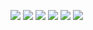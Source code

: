 <img src="https://img.shields.io/github/languages/code-size/Infinity-Kim/codewars-solutions?style=for-the-badge"> <img src="https://img.shields.io/github/repo-size/Infinity-Kim/codewars-solutions?color=purple&style=for-the-badge"> 
<img src="https://img.shields.io/github/languages/count/Infinity-Kim/codewars-solutions?color=green&style=for-the-badge"> 
<img src="https://img.shields.io/github/languages/top/Infinity-Kim/codewars-solutions?color=orange&style=for-the-badge">
<img src="https://img.shields.io/github/commit-activity/m/Infinity-Kim/codewars-solutions?color=lime&style=for-the-badge">
<img src="https://img.shields.io/github/last-commit/Infinity-Kim/codewars-solutions?color=darkgreen&style=for-the-badge">
